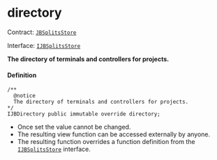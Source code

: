 # directory

Contract: [`JBSplitsStore`](/docs/dev/v3/api/contracts/jbsplitsstore/README.md)​‌

Interface: [`IJBSplitsStore`](/docs/dev/v3/api/interfaces/ijbsplitsstore.md)

**The directory of terminals and controllers for projects.**

#### Definition

```
/**
  @notice
  The directory of terminals and controllers for projects.
*/
IJBDirectory public immutable override directory;
```

* Once set the value cannot be changed.
* The resulting view function can be accessed externally by anyone.
* The resulting function overrides a function definition from the [`IJBSplitsStore`](/docs/dev/v3/api/interfaces/ijbsplitsstore.md) interface.
